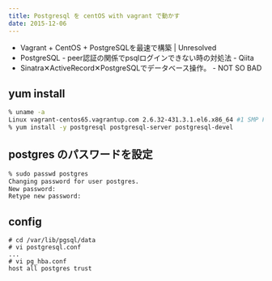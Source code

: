 ```yaml
---
title: Postgresql を centOS with vagrant で動かす
date: 2015-12-06
---
```


- Vagrant + CentOS + PostgreSQLを最速で構築 | Unresolved
- PostgreSQL - peer認証の関係でpsqlログインできない時の対処法 - Qiita
- Sinatra✕ActiveRecord✕PostgreSQLでデータベース操作。 - NOT SO BAD

## yum install
```sh
% uname -a
Linux vagrant-centos65.vagrantup.com 2.6.32-431.3.1.el6.x86_64 #1 SMP Fri Jan 3 21:39:27 UTC 2014 x86_64 x86_64 x86_64 GNU/Linux
% yum install -y postgresql postgresql-server postgresql-devel
```

## postgres のパスワードを設定
```sh
% sudo passwd postgres
Changing password for user postgres.
New password:
Retype new password:
```

## config
```
# cd /var/lib/pgsql/data
# vi postgresql.conf
...
# vi pg_hba.conf
host all postgres trust
```
